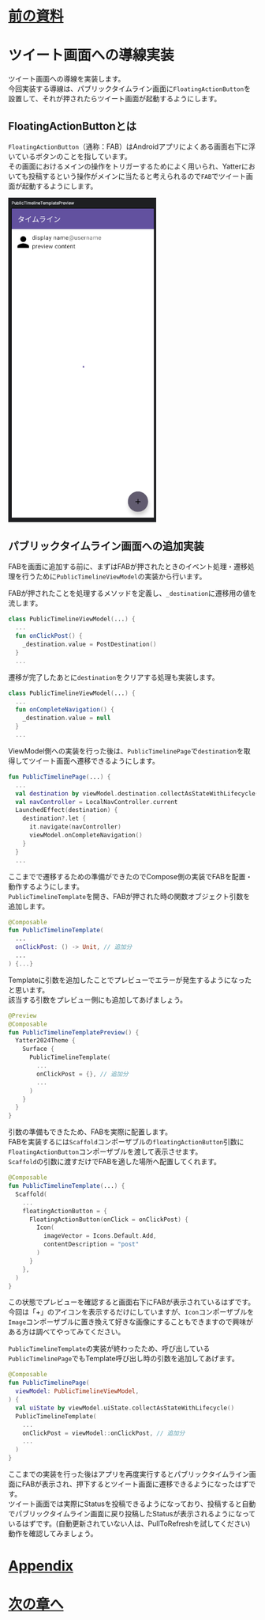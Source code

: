 # [前の資料](./2_UI層実装.md)
# ツイート画面への導線実装
ツイート画面への導線を実装します。  
今回実装する導線は、パブリックタイムライン画面に`FloatingActionButton`を設置して、それが押されたらツイート画面が起動するようにします。  

## FloatingActionButtonとは
`FloatingActionButton`（通称：FAB）はAndroidアプリによくある画面右下に浮いているボタンのことを指しています。  
その画面におけるメインの操作をトリガーするためによく用いられ、Yatterにおいても投稿するという操作がメインに当たると考えられるので`FAB`でツイート画面が起動するようにします。  

<img src="../image/4/public_timeline_with_fab.png" width="300">

## パブリックタイムライン画面への追加実装
FABを画面に追加する前に、まずはFABが押されたときのイベント処理・遷移処理を行うために`PublicTimelineViewModel`の実装から行います。  

FABが押されたことを処理するメソッドを定義し、`_destination`に遷移用の値を流します。  

```Kotlin
class PublicTimelineViewModel(...) {
  ...
  fun onClickPost() {
    _destination.value = PostDestination()
  }
  ...
```

遷移が完了したあとに`destination`をクリアする処理も実装します。

```kotlin
class PublicTimelineViewModel(...) {
  ...
  fun onCompleteNavigation() {
    _destination.value = null
  }
  ...
```

ViewModel側への実装を行った後は、`PublicTimelinePage`で`destination`を取得してツイート画面へ遷移できるようにします。  

```Kotlin
fun PublicTimelinePage(...) {
  ...
  val destination by viewModel.destination.collectAsStateWithLifecycle()
  val navController = LocalNavController.current
  LaunchedEffect(destination) {
    destination?.let {
      it.navigate(navController)
      viewModel.onCompleteNavigation()
    }
  }
  ...
```

ここまでで遷移するための準備ができたのでCompose側の実装でFABを配置・動作するようにします。  
`PublicTimelineTemplate`を開き、FABが押された時の関数オブジェクト引数を追加します。  


```Kotlin
@Composable
fun PublicTimelineTemplate(
  ...
  onClickPost: () -> Unit, // 追加分
  ...
) {...}
```

Templateに引数を追加したことでプレビューでエラーが発生するようになったと思います。  
該当する引数をプレビュー側にも追加してあげましょう。  

```Kotlin
@Preview
@Composable
fun PublicTimelineTemplatePreview() {
  Yatter2024Theme {
    Surface {
      PublicTimelineTemplate(
        ...
        onClickPost = {}, // 追加分
        ...
      )
    }
  }
}
```

引数の準備もできたため、FABを実際に配置します。  
FABを実装するには`Scaffold`コンポーザブルの`floatingActionButton`引数に`FloatingActionButton`コンポーザブルを渡して表示させます。  
`Scaffold`の引数に渡すだけでFABを適した場所へ配置してくれます。  

```Kotlin
@Composable
fun PublicTimelineTemplate(...) {
  Scaffold(
    ...
    floatingActionButton = {
      FloatingActionButton(onClick = onClickPost) {
        Icon(
          imageVector = Icons.Default.Add,
          contentDescription = "post"
        )
      }
    },
  )
}

```

この状態でプレビューを確認すると画面右下にFABが表示されているはずです。  
今回は「+」のアイコンを表示するだけにしていますが、`Icon`コンポーザブルを`Image`コンポーザブルに置き換えて好きな画像にすることもできますので興味がある方は調べてやってみてください。  

`PublicTimelineTemplate`の実装が終わったため、呼び出している`PublicTimelinePage`でもTemplate呼び出し時の引数を追加してあげます。  

```Kotlin
@Composable
fun PublicTimelinePage(
  viewModel: PublicTimelineViewModel,
) {
  val uiState by viewModel.uiState.collectAsStateWithLifecycle()
  PublicTimelineTemplate(
    ...
    onClickPost = viewModel::onClickPost, // 追加分
    ...
  )
}
```

ここまでの実装を行った後はアプリを再度実行するとパブリックタイムライン画面にFABが表示され、押下するとツイート画面に遷移できるようになったはずです。  
ツイート画面では実際にStatusを投稿できるようになっており、投稿すると自動でパブリックタイムライン画面に戻り投稿したStatusが表示されるようになっているはずです。(自動更新されていない人は、PullToRefreshを試してください)  
動作を確認してみましょう。  

# [Appendix](./appendix/1_domain層実装.md)
# [次の章へ](../5.その次は/1_その次は.md)
